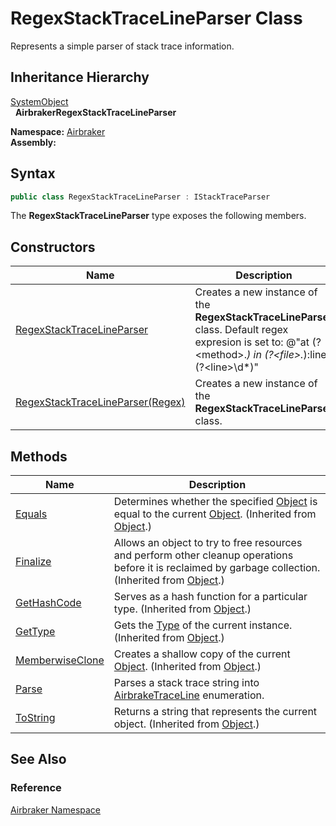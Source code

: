 RegexStackTraceLineParser Class
===============================
Represents a simple parser of stack trace information.


Inheritance Hierarchy
---------------------
[SystemObject][1]  
  **AirbrakerRegexStackTraceLineParser**  

**Namespace:** [Airbraker][2]  
**Assembly:**

Syntax
------

```csharp
public class RegexStackTraceLineParser : IStackTraceParser
```

The **RegexStackTraceLineParser** type exposes the following members.


Constructors
------------

Name                                  | Description                                                                                                                                                         
------------------------------------- | ------------------------------------------------------------------------------------------------------------------------------------------------------------------- 
[RegexStackTraceLineParser][3]        | Creates a new instance of the **RegexStackTraceLineParser** class. Default regex expresion is set to: @"at (?&lt;method>.*) in (?&lt;file>.*):line (?&lt;line>\d*)" 
[RegexStackTraceLineParser(Regex)][4] | Creates a new instance of the **RegexStackTraceLineParser** class.                                                                                                  


Methods
-------

Name                  | Description                                                                                                                                                
--------------------- | ---------------------------------------------------------------------------------------------------------------------------------------------------------- 
[Equals][5]           | Determines whether the specified [Object][1] is equal to the current [Object][1]. (Inherited from [Object][1].)                                            
[Finalize][6]         | Allows an object to try to free resources and perform other cleanup operations before it is reclaimed by garbage collection. (Inherited from [Object][1].) 
[GetHashCode][7]      | Serves as a hash function for a particular type. (Inherited from [Object][1].)                                                                             
[GetType][8]          | Gets the [Type][9] of the current instance. (Inherited from [Object][1].)                                                                                  
[MemberwiseClone][10] | Creates a shallow copy of the current [Object][1]. (Inherited from [Object][1].)                                                                           
[Parse][11]           | Parses a stack trace string into [AirbrakeTraceLine][12] enumeration.                                                                                      
[ToString][13]        | Returns a string that represents the current object. (Inherited from [Object][1].)                                                                         


See Also
--------

### Reference
[Airbraker Namespace][2]  

[1]: http://msdn.microsoft.com/en-us/library/e5kfa45b
[2]: ../README.md
[3]: _ctor.md
[4]: _ctor_1.md
[5]: http://msdn.microsoft.com/en-us/library/bsc2ak47
[6]: http://msdn.microsoft.com/en-us/library/4k87zsw7
[7]: http://msdn.microsoft.com/en-us/library/zdee4b3y
[8]: http://msdn.microsoft.com/en-us/library/dfwy45w9
[9]: http://msdn.microsoft.com/en-us/library/42892f65
[10]: http://msdn.microsoft.com/en-us/library/57ctke0a
[11]: Parse.md
[12]: ../../Airbraker.Data/AirbrakeTraceLine/README.md
[13]: http://msdn.microsoft.com/en-us/library/7bxwbwt2